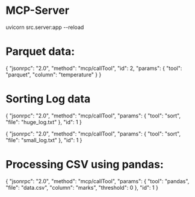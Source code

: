# MCP-Server

uvicorn src.server:app --reload

# Parquet data:
{
  "jsonrpc": "2.0",
  "method": "mcp/callTool",
  "id": 2,
  "params": {
    "tool": "parquet",
    "column": "temperature"
  }
}

# Sorting Log data
{
    "jsonrpc": "2.0",
    "method": "mcp/callTool",
    "params": {
        "tool": "sort",
        "file": "huge_log.txt"
    },
    "id": 1
}

{
    "jsonrpc": "2.0",
    "method": "mcp/callTool",
    "params": {
        "tool": "sort",
        "file": "small_log.txt"
    },
    "id": 1
}

# Processing CSV using pandas:
{
    "jsonrpc": "2.0",
    "method": "mcp/callTool",
    "params": {
        "tool": "pandas",
        "file": "data.csv",
        "column": "marks",
        "threshold": 0
    },
    "id": 1
}